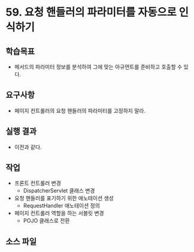 # 59. 요청 핸들러의 파라미터를 자동으로 인식하기

## 학습목표

- 메서드의 파라미터 정보를 분석하여 그에 맞는 아규먼트를 준비하고 호출할 수 있다.

## 요구사항

- 페이지 컨트롤러의 요청 핸들러의 파라미터를 고정하지 말라.

## 실행 결과

- 이전과 같다.

## 작업

- 프론트 컨트롤러 변경
  - DispatcherServlet 클래스 변경
- 요청 핸들러를 표기하기 위한 애노테이션 생성
  - RequestHandler 애노테이션 정의
- 페이지 컨트롤러 역할을 하는 서블릿 변경
  - POJO 클래스로 전환


## 소스 파일

